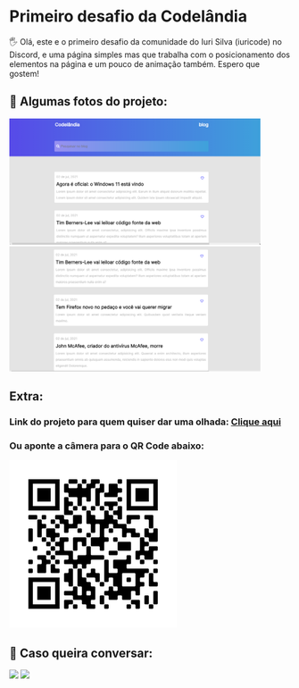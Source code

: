 # Primeiro desafio da Codelândia

🖐 Olá, este e o primeiro desafio da comunidade do Iuri Silva (iuricode) no Discord, e uma página simples mas que trabalha com o posicionamento dos elementos na página e um pouco de 
animação também. Espero que gostem!

## 📸 Algumas fotos do projeto:
<img src="/imagens/imagem1.png" alt="Foto do projeto" style=" width: 450px; display: inline;">
<img src="/imagens/imagem2.png" alt="Foto do projeto" style=" width: 450px; display: inline;">

## Extra:

### Link do projeto para quem quiser dar uma olhada: <a href="https://hugocamposarimathea.github.io/Desafio-1/" target="_blank">Clique aqui</a><br>
### Ou aponte a câmera para o QR Code abaixo:<br>
<img src="imagens/frame.png" alt="QR Code do projeto">

## 📧 Caso queira conversar:
<div>
  <a href = "mailto: hugocamposarimathea@gmail.com"><img src="https://img.shields.io/badge/Gmail-D14836?style=for-the-badge&logo=gmail&logoColor=white" target="_blank"></a>
  <a href="https://www.linkedin.com/in/hugocamposarimathea" target="_blank"><img src="https://img.shields.io/badge/-LinkedIn-%230077B5?style=for-the-badge&logo=linkedin&logoColor=white" target="_blank"></a> 
 </div><br/>
